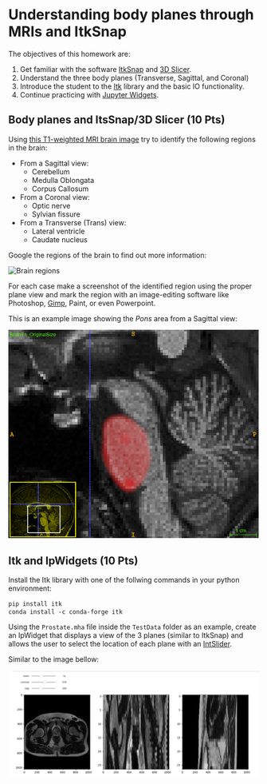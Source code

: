 # Understanding body planes through MRIs and ItkSnap

The objectives of this homework are:
1. Get familiar with the software [ItkSnap](http://www.itksnap.org) and [3D Slicer](https://www.slicer.org/).
2. Understand the three body planes (Transverse, Sagittal, and Coronal)
3. Introduce the student to the [Itk](https://itk.org/) library and the basic IO functionality. 
4. Continue practicing with [Jupyter Widgets](https://ipywidgets.readthedocs.io/en/stable/).

## Body planes and ItsSnap/3D Slicer (10 Pts)

Using [this T1-weighted MRI brain image](https://drive.google.com/file/d/1bds7Odk_Ugh-Ygc1L0grxEyKFh7xLe2U/view?usp=share_link)
try to identify the following regions in the brain:
* From a Sagittal view:
  * Cerebellum
  * Medulla Oblongata
  * Corpus Callosum
* From a Coronal view:
  * Optic nerve
  * Sylvian fissure
* From a Transverse (Trans) view:
  * Lateral ventricle
  * Caudate nucleus

Google the regions of the brain to find out more information:

![Brain regions](https://www.news-medical.net/image.axd?picture=2020%2F10%2Fshutterstock_284175866.jpg)

For each case make a screenshot of the identified region using the proper plane view and mark the region with an
image-editing software like Photoshop, [Gimp](https://www.gimp.org/), Paint, or even Powerpoint. 

This is an example image showing the *Pons* area from a Sagittal view:

![Pons](https://raw.githubusercontent.com/olmozavala/ds_health_assignment_itksnap/main/Putamen.png)

## Itk and IpWidgets (10 Pts)

Install the Itk library with one of the follwing commands in your python environment:
```shell
pip install itk
conda install -c conda-forge itk
```

Using the `Prostate.mha` file inside the `TestData` folder as an example,
create an IpWidget that displays a view of the 3 planes (similar to ItkSnap) and allows
the user to select the location of each plane with an [IntSlider](https://ipywidgets.readthedocs.io/en/7.6.2/examples/Widget%20List.html#IntSlider).

Similar to the image bellow:

![widget](https://github.com/olmozavala/ds_health_assignment_itksnap/blob/main/Answer.png?raw=true)

